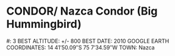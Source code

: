 # CONDOR/ Nazca Condor (Big Hummingbird)

#: 3
BEST ALTITUDE: +/- 800
BEST DATE: 2010
GOOGLE EARTH COORDINATES: 14 41’50.09″S 75 7’34.59″W
TOWN: Nazca